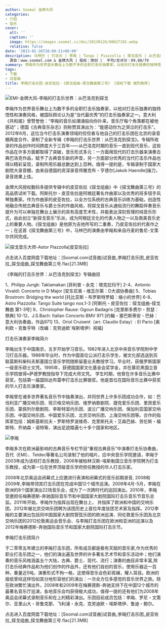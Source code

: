 ```yaml
---
author: Soomal 金牌大风
categories:
- 介绍
- 音乐
cover:
  alt: ''
  caption: ''
  image: https://images.soomal.cc/doc/20130126/00027102.webp
  relative: false
date: '2013-01-26T20:09:21+08:00'
description: 马林巴 | 打击乐 | 李飚 | Tango | Piazzolla | 探戈音乐 | 从巴洛克到探戈 | 皮亚佐拉 | 李飚打击乐团 |
  源自：www.soomal.com & 金牌大风 | 版权：原创 |  平均/总评分：09.88/79
summary: 李飚作为世界音乐舞台上为数不多的全职打击乐独奏家，以他对打击乐独奏的独特悟性和演奏风格，被国际舆论认为是“当代最优秀”的打击乐独奏家之一。2012年6月，这位当今打击乐演奏领域的佼佼者……
tags:
- 下载
- 试音曲
title: 李飚打击乐团-皮亚佐拉-《探戈组曲-探戈舞曲第三号》 [授权下载 强烈推荐]
---
```


![EMI-金牌大风-李飚的打击乐世界：从巴洛克到探戈](https://images.soomal.cc/doc/20130126/00027102.webp)



李飚作为世界音乐舞台上为数不多的全职打击乐独奏家，以他对打击乐独奏的独特悟性和演奏风格，被国际舆论认为是“当代最优秀”的打击乐独奏家之一。意大利《共和报》曾赞誉他：“李飚的音乐如潮涌般向你扑来，音乐厅每个角落都在被他感动”；德国《古典音乐杂志》则称赞其演出为：“能感动你为之哭泣的打击乐”。2012年6月，这位当今打击乐演奏领域的佼佼者与他自己的打击乐团在北京的录音棚再度合作，录制了全新专辑《李飚的打击乐世界：从巴洛克到探戈》。专辑所收录的作品创作时间跨度大于三百年――从巴洛克时期的音乐一直到现代音乐，这些作品在许多方面都取得了突破，音乐形式多元：一方面用现代的打击乐器来演奏古典巴洛克作品，赋予了古典音乐新的声音，另一方面部分优秀的当代打击乐作品也得以精彩呈现，录制所用乐器总数达到上百种。值得一提的是，专辑录制于国家大剧院大录音棚，由来自德国的资深录音师雅克布・亨德尔[Jakob Haendle]操刀，录音效果上佳。

金牌大风授权数码多提供专辑中的皮亚佐拉《探戈组曲》中《探戈舞曲第三号》的高品质试听下载。阿斯托尔・皮亚佐拉是阿根廷著名作曲家以及优秀的班多钮手风琴独奏家。作为作曲家的皮亚佐拉，以全方位系统的古典音乐训练为基础，创造性地融合传统古典音乐与爵士乐的作曲风格，将探戈音乐从通俗流行的舞蹈伴奏音乐提升为可以单独在舞台上展示的具有高度艺术性，并能表达深刻哲理的纯音乐形式，由此创立“新探戈音乐”乐派，成为阿根廷文化的代表人物之一以及南美音乐史上的重要人物。《探戈组曲》是他原为吉他所写的二重奏，乃皮亚佐拉的代表作之一；在这首《探戈舞曲第三号》中，马林巴的演奏由李飚和来自丹麦的鲁尼-文策尔共同完成。

![探戈音乐大师-Astor Piazzolla[皮亚佐拉]](https://images.soomal.cc/doc/20130126/00027110.webp)






点击进入百度网盘下载地址：[Soomal.com试音曲]试音曲_李飚打击乐团_皮亚佐拉_探戈组曲_探戈舞曲第三号.flac[21.3MB]


《李飚的打击乐世界：从巴洛克到探戈》专辑曲目


1、Philipp Jungk: Taklamakan [菲利普・永克：塔克拉玛干]
2-4、Antonio Vivaldi: Concerto in D Major [安东尼奥・维瓦尔第：D大调协奏曲]
5、Tobias Brostrom: Bridging the world [托比亚斯・布罗斯特罗姆：缩小的世界]
6-8、Astro Piazzolla: Tango Suite  tango nos.1-3 [阿斯托・皮亚佐拉：探戈组曲-探戈舞曲 第1-3号]
9、Christopher Rause: Ogoun Badagris [克里斯多费尔・劳瑟：祭典]
10-12、J.S.Bach: Italian Concerto BMV 971 [约翰・塞巴斯蒂安・巴赫：意大利协奏曲，作品971]
13、Oriol Cruixent（arr. Claudio Estay）: El Pario [奥利欧・克鲁亨特（改编：克劳迪欧`埃斯塔伊）祝福]


打击乐演奏家李飚简介

李飚出生于中国南京，五岁开始学习音乐。1982年进入北京中央音乐学院附中学习打击乐器。1988年毕业时，作为中国首位公派打击乐学生，被文化部选送到苏联莫斯科柴科夫斯基国立音乐学院随斯留基业夫教授学习。毕业时，获俄罗斯国家一级音乐硕士文凭。1995年，获德国国家文化基金会奖学金，并在慕尼黑国立音乐学院彼得•萨德罗教授指导下完成大师文凭。 学生时期，他曾在许多音乐比赛中获奖，包括第一届国际达布雷申打击乐比赛银奖。他是首位在国际音乐比赛中获奖的华人打击乐演奏家。  

李飚曾在诸多世界著名音乐节中独奏演出，并同世界上许多乐团成功合作，如：巴伐利亚广播交响乐团、班贝格交响乐团、维罗纳歌剧院、捷克爱乐乐团、里昂爱乐乐团、蒙佩列尔歌剧院、李斯特室内乐团、波兰广播交响乐团、保加利亚国家交响乐团、中国交响乐团、中国爱乐乐团、北京交响乐团、上海交响乐团等。合作的指挥家包括：姆斯基斯拉夫・罗斯特罗波维奇、克里斯托夫・艾森巴赫、劳伦斯・福斯特、乔纳森・诺特等，演出足迹踏遍七十多个国家和地区。  

![李飚](https://images.soomal.cc/doc/20130126/00027109.webp)





李飚多次在欧洲最影响的古典音乐专栏节目“重视古典音乐”中演奏打击乐协奏曲，百代（EMI）、Teldec等著名公司录制了他的唱片。应中央音乐学院邀请，李飚于2003年成为该校打击乐教授，2006年被柏林汉斯-埃斯勒国立音乐学院聘为打击乐教授，成为第一位在世界顶级音乐学府担任教授的华人打击乐家。  

2008年北京奥运会闭幕式上应邀进行表演和闭幕式的音乐前期录音, 2008和2009年,李飚带领其打击乐团在完成中国12个城市巡演。2009年4月-5月，李飚在欧洲的8个国家演出22场音乐会，成为了一次跨时代的巡回演出。2010年，李飚受邀担任梅赛德斯-奔驰国际音乐节和中国国家大剧院国际打击乐音乐节音乐总监。2011年开始，李飚作为指挥出现在舞台上， 并指挥了欧洲和中国的交响乐团，2012年被北京交响乐团聘为该团历史上首位年度驻团艺术家及指挥。2012李飚的主要演出包括同中国国家大剧院管弦乐团的欧洲巡演、同伦敦爱乐乐团及北京交响乐团的2012伦敦奥运会音乐会、与李飚打击乐团在欧洲和亚洲的巡演以及2012年梅赛德斯-奔驰国际音乐节和国家大剧院国际打击乐节。

李飚打击乐团简介

于二零零五年建立的李飚打击乐团，所有成员都是极有天赋的音乐家,作为优秀的职业打击乐团之一，他们的演出遍及世界的许多著名艺术节和音乐活动中；他们演奏的音乐风格涵盖五个大陆，古典、爵士、现代、流行；演奏的曲目非常丰富,除打击乐经典作品和为他们创作的作品外，还有他们自创的音乐，使用乐器近一百种，重量近5吨，演奏形式不拘一格，这使得音乐会色彩斑斓，耀人耳目。欧洲的报纸曾经这样恰如其分地形容他们的演出：一次全方位多感觉的音乐世界之旅。除在欧洲繁忙演出外，2008年和2009年在梅赛德斯-奔驰支持下在中国12个城市的最著名音乐厅巡演，各地音乐会均获得极大成功，值得一提的还有他们为2008年奥运会闭幕式录制音乐和在上的精彩演出。乐团目前成员包括：李飚、罗尼・文策尔、亚里山大・哥鲁克那、飞利浦・永克、克劳迪欧・埃斯塔伊、鲁迪・鲍尔。


点击进入百度网盘下载地址：[Soomal.com试音曲]试音曲_李飚打击乐团_皮亚佐拉_探戈组曲_探戈舞曲第三号.flac[21.3MB]